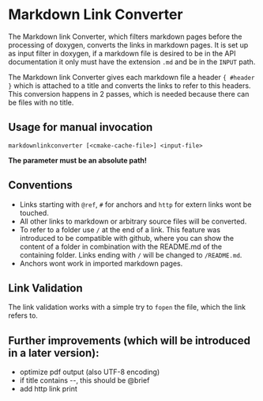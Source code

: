 # Markdown Link Converter

The Markdown link Converter, which filters markdown pages before the processing
of doxygen, converts the links in markdown pages. It is set up as input filter
in doxygen, if a markdown file is desired to be in the API documentation
it only must have the extension `.md` and be in the `INPUT` path.

The Markdown link Converter gives each markdown file a header `{ #header }` which is attached to a title
and converts the links to refer to this headers. This conversion
happens in 2 passes, which is needed because there can be files with no title.

## Usage for manual invocation

	markdownlinkconverter [<cmake-cache-file>] <input-file>

**The <input-file> parameter must be an absolute path!**

## Conventions

* Links starting with `@ref`, `#` for anchors and `http` for extern links
  wont be touched.
* All other links to markdown or arbitrary source files will be converted.
* To refer to a folder use `/` at the end of a link. This feature was introduced
  to be compatible with github, where you can show the content of a folder in
  combination with the README.md of the containing folder. Links ending with
  `/` will be changed to `/README.md`.
* Anchors wont work in imported markdown pages.

## Link Validation

The link validation works with a simple try to `fopen` the file,
which the link refers to.

## Further improvements (which will be introduced in a later version):

* optimize pdf output (also UTF-8 encoding)
* if title contains --, this should be @brief
* add http link print
